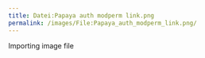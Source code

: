 ```yaml
---
title: Datei:Papaya auth modperm link.png
permalink: /images/File:Papaya_auth_modperm_link.png/
---
```


Importing image file